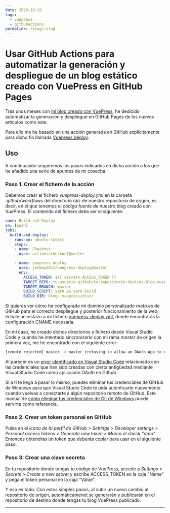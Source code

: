```yaml
---
date: 2020-10-19
tags:
  - vuepress
  - githubactions
permalink: /blog/:slug
---
```


# Usar GitHub Actions para automatizar la generación y despliegue de un blog estático creado con VuePress en GitHub Pages

<social-share class="social-share--header" />

Tras unos meses con [mi blog creado con VuePress](./crear-blog-estatico-vuepress.md), he dedicido automatizar la generación y despliegue en GitHub Pages de los nuevos artículos como este.

Para ello me he basado en una acción generada en GitHub explícitamente para dicho fin llamada [Vuepress deploy](https://github.com/marketplace/actions/vuepress-deploy).

## Uso

A continuación seguiremos los pasos indicados en dicha acción a los que he añadido una serie de apuntes de mi cosecha.

### Paso 1. Crear el fichero de la acción

Debemos crear el fichero _vuepress-deploy.yml_ en la carpeta _.github/workflows_ del directorio ráiz de nuestro repositorio de origen, es decir, en el que tenemos el código fuente de nuestro blog creado con VuePress. El contenido del fichero debe ser el siguiente:

``` yml
name: Build and Deploy
on: [push]
jobs:
  build-and-deploy:
    runs-on: ubuntu-latest
    steps:
    - name: Checkout
      uses: actions/checkout@master

    - name: vuepress-deploy
      uses: jenkey2011/vuepress-deploy@master
      env:
        ACCESS_TOKEN: ${{ secrets.ACCESS_TOKEN }}
        TARGET_REPO: tu-usuario-github/tu-repositorio-destino-blog-vuepress-compilado
        TARGET_BRANCH: master
        BUILD_SCRIPT: yarn && yarn build
        BUILD_DIR: blog/.vuepress/dist/
```

Si quieres ver cómo he configurado mi dominio personalizado _rneto.es_ de GitHub para el correcto despliegue y posterior funcionamiento de la web, échale un vistazo a mi fichero [vuepress-deploy.yml](https://github.com/rneto/rneto-es-blog-vuepress/blob/master/.github/workflows/vuepress-deploy.yml), donde encontrarás la configuración CNAME necesaria.

En mi caso, he creado dichos directorios y fichero desde Visual Studio Code y cuando he intentado sincronizarlo con mi rama _master_ de origen la primera vez, me he encontrado con el siguiente error:

``` bash
[remote rejected] master -> master (refusing to allow an OAuth App to create or update workflow `.github/workflows/vuepress-deploy.yml` without `workflow` scope)
```

Al parecer es un [error identificado en Visual Studio Code](https://github.com/microsoft/vscode/issues/97396) relacionado con las credenciales que han sido creadas con cierta antigüedad mediante Visual Studio Code como aplicación OAuth en Github.

Si a tí te llega a pasar lo mismo, puedes eliminar tus credenciales de GitHub de Windows para que Visual Studio Code te pida autenticarte nuevamente cuando vuelvas a conectarte a algún repositorio remoto de GitHub. Este manual de [cómo eliminar tus credenciales de Git de Windows](https://cmatskas.com/how-to-update-your-git-credentials-on-windows/) puede servirte como referencia.

### Paso 2. Crear un token personal en GitHub

Pulsa en el _icono de tu perfil de GitHub > Settings > Developer settings > Personal access tokens > Generate new token > Marca el check "repo"_. Entonces obtendrás un token que deberás copiar para usar en el siguiente paso.

### Paso 3: Crear una clave secreta

En tu repositorio  donde tengas tu código de VuePress, accede a _Settings > Secrets > Create a new secret_ y escribe ACCESS_TOKEN en la caja "Name" y pega el token personal en la caja "Value".

Y eso es todo. Con estos simples pasos, al subir un nuevo cambio al repositorio de origen, automáticamenet se generarán y publicarán en el repositorio de destino donde tengas tu blog VuePress publicado.

---
<social-share class="social-share--footer" />
